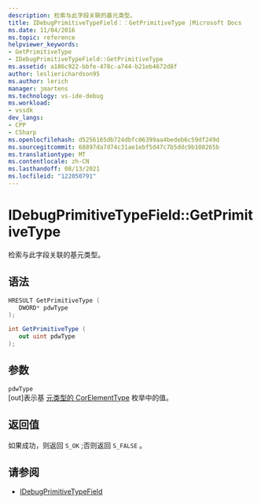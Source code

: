 ```yaml
---
description: 检索与此字段关联的基元类型。
title: IDebugPrimitiveTypeField：：GetPrimitiveType |Microsoft Docs
ms.date: 11/04/2016
ms.topic: reference
helpviewer_keywords:
- GetPrimitiveType
- IDebugPrimitiveTypeField::GetPrimitiveType
ms.assetid: a186c922-bbfe-478c-a744-b21eb4672d8f
author: leslierichardson95
ms.author: lerich
manager: jmartens
ms.technology: vs-ide-debug
ms.workload:
- vssdk
dev_langs:
- CPP
- CSharp
ms.openlocfilehash: d5256165db724dbfc06399aa4bedeb6c59df249d
ms.sourcegitcommit: 68897da7d74c31ae1ebf5d47c7b5ddc9b108265b
ms.translationtype: MT
ms.contentlocale: zh-CN
ms.lasthandoff: 08/13/2021
ms.locfileid: "122050791"
---
```

# <a name="idebugprimitivetypefieldgetprimitivetype"></a>IDebugPrimitiveTypeField::GetPrimitiveType
检索与此字段关联的基元类型。

## <a name="syntax"></a>语法

```cpp
HRESULT GetPrimitiveType (
   DWORD* pdwType
);
```

```csharp
int GetPrimitiveType (
   out uint pdwType
);
```

## <a name="parameters"></a>参数
`pdwType`\
[out]表示基 [元类型的 CorElementType](/dotnet/framework/unmanaged-api/metadata/corelementtype-enumeration) 枚举中的值。

## <a name="return-value"></a>返回值
 如果成功，则返回 `S_OK` ;否则返回 `S_FALSE` 。

## <a name="see-also"></a>请参阅
- [IDebugPrimitiveTypeField](../../../extensibility/debugger/reference/idebugprimitivetypefield.md)
